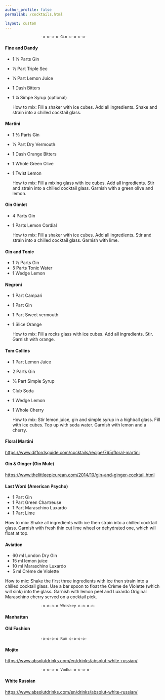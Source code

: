 ```yaml
---
author_profile: false
permalink: /cocktails.html

layout: custom
---
```



                    -o-o-o-o Gin o-o-o-o-

#### Fine and Dandy
  - 1 ⅓ Parts Gin
  - ½ Part Triple Sec
  - ½ Part Lemon Juice
  - 1 Dash Bitters
  - 1 ¼ Simpe Syrup (optional)

    How to mix: Fill a shaker with ice cubes. Add all ingredients. Shake and strain into a chilled cocktail glass.

#### Martini
  - 1 ⅔ Parts Gin
  - ⅓ Part Dry Vermouth
  - 1 Dash Orange Bitters
  - 1 Whole Green Olive
  - 1 Twist Lemon

    How to mix: Fill a mixing glass with ice cubes. Add all ingredients. Stir and strain into a chilled cocktail glass. Garnish with a green olive and lemon.

#### Gin Gimlet

  - 4 Parts Gin
  - 1 Parts Lemon Cordial

    How to mix: Fill a shaker with ice cubes. Add all ingredients. Stir and strain into a chilled cocktail glass. Garnish with lime.

#### Gin and Tonic

  - 1 ½ Parts Gin
  - 5 Parts Tonic Water
  - 1 Wedge Lemon

#### Negroni

  - 1 Part Campari
  - 1 Part Gin
  - 1 Part Sweet vermouth
  - 1 Slice Orange

    How to mix: Fill a rocks glass with ice cubes. Add all ingredients. Stir. Garnish with orange.

#### Tom Collins

  - 1 Part Lemon Juice
  - 2 Parts Gin
  - ⅔ Part Simple Syrup
  - Club Soda
  - 1 Wedge Lemon
  - 1 Whole Cherry

    How to mix: Stir lemon juice, gin and simple syrup in a highball glass. Fill with ice cubes. Top up with soda water. Garnish with lemon and a cherry.

#### Floral Martini
https://www.diffordsguide.com/cocktails/recipe/765/floral-martini


#### Gin & Ginger (Gin Mule)
https://www.thelittleepicurean.com/2014/10/gin-and-ginger-cocktail.html

#### Last Word (American Psycho)

  - 1 Part Gin
  - 1 Part Green Chartreuse
  - 1 Part Maraschino Luxardo
  - 1 Part Lime

  How to mix: Shake all ingredients with ice then strain into a chilled cocktail glass. Garnish with fresh thin cut lime wheel or dehydrated one, which will float at top.

#### Aviation

  - 60 ml London Dry Gin
  - 15 ml lemon juice
  - 10 ml Maraschino Luxardo
  - 5 ml Crème de Violette

  How to mix: Shake the first three ingredients with ice then strain into a chilled cocktail glass. Use a bar spoon to float the Crème de Violette (which will sink) into the glass. Garnish with lemon peel and Luxardo Original Maraschino cherry served on a cocktail pick.

                    -o-o-o-o Whiskey o-o-o-o-

#### Manhattan

#### Old Fashion


                    -o-o-o-o Rum o-o-o-o-

#### Mojito
https://www.absolutdrinks.com/en/drinks/absolut-white-russian/

                    -o-o-o-o Vodka o-o-o-o-

#### White Russian
https://www.absolutdrinks.com/en/drinks/absolut-white-russian/

